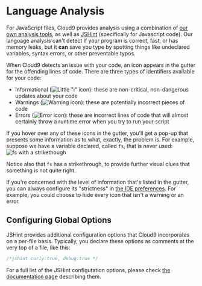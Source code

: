 # Language Analysis

For JavaScript files, Cloud9 provides analysis using a combination of [our own analysis tools](https://github.com/ajaxorg/treehugger), as well as [JSHint](http://www.jshint.com/about/) (specifically for Javascript code). Our language analysis can't detect if your program is correct, fast, or has memory leaks, but it **can** save you type by spotting things like undeclared variables, syntax errors, or other preventable typos.

When Cloud9 detects an issue with your code, an icon appears in the gutter for the offending lines of code. There are three types of identifiers available for your code:

* Informational (![Little "i" icon](./icons/info_icon.gif)): these are non-critical, non-dangerous updates about your code
* Warnings (![Warning icon](./icons/warning_icon.gif)): these are potentially incorrect pieces of code
* Errors (![Error icon](./icons/error_icon.gif)): these are incorrect lines of code that will almost certainly throw a runtime error when you try to run your script

If you hover over any of these icons in the gutter, you'll get a pop-up that presents some information as to what, exactly, the problem is. For example, suppose we have a variable declared, called `fs`, that is never used:  
![fs with a strikethough](./images/unused_var_sample.png)

Notice also that `fs` has a strikethrough, to provide further visual clues that something is not quite right.

If you're concerned with the level of information that's listed in the gutter, you can always configure its "strictness" in [the IDE preferences](./ide_preferences.html#warning_level_option). For example, you could choose to hide every icon that isn't a warning or an error.

## Configuring Global Options

JSHint provides additional configuration options that Cloud9 incorporates on a per-file basis. Typically, you declare these options as comments at the very top of a file, like this:

```javascript
/*jshint curly:true, debug:true */
```

For a full list of the JSHint configutation options, please check [the documentation page](http://www.jshint.com/docs/) describing them.